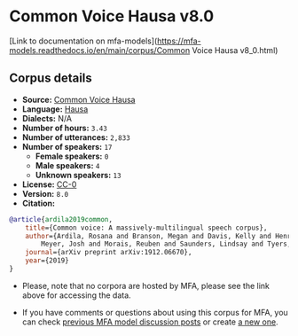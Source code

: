 
# Common Voice Hausa v8.0

[Link to documentation on mfa-models](https://mfa-models.readthedocs.io/en/main/corpus/Common Voice Hausa v8_0.html)

## Corpus details

- **Source:** [Common Voice Hausa](https://voice.mozilla.org/en/datasets)
- **Language:** [Hausa](https://en.wikipedia.org/wiki/Hausa_language)
- **Dialects:** N/A
- **Number of hours:** `3.43`
- **Number of utterances:** `2,833`
- **Number of speakers:** `17`
  - **Female speakers:** `0`
  - **Male speakers:** `4`
  - **Unknown speakers:** `13`
- **License:** [CC-0](https://creativecommons.org/publicdomain/zero/1.0/)
- **Version:** `8.0`
- **Citation:**
```bibtex
@article{ardila2019common,
	title={Common voice: A massively-multilingual speech corpus},
	author={Ardila, Rosana and Branson, Megan and Davis, Kelly and Henretty, Michael and Kohler, Michael and
		Meyer, Josh and Morais, Reuben and Saunders, Lindsay and Tyers, Francis M and Weber, Gregor},
	journal={arXiv preprint arXiv:1912.06670},
	year={2019}
}

```

- Please, note that no corpora are hosted by MFA, please see the link above for accessing the data.

- If you have comments or questions about using this corpus for MFA, you can check [previous MFA model discussion posts](https://github.com/MontrealCorpusTools/mfa-models/discussions?discussions_q=Common+Voice+Hausa+v8.0) or create [a new one](https://github.com/MontrealCorpusTools/mfa-models/discussions/new).
